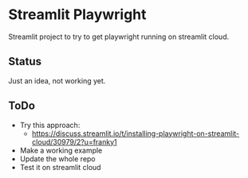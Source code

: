 # Streamlit Playwright

Streamlit project to try to get playwright running on streamlit cloud.

## Status

Just an idea, not working yet.

## ToDo

- Try this approach:
  - <https://discuss.streamlit.io/t/installing-playwright-on-streamlit-cloud/30979/2?u=franky1>
- Make a working example
- Update the whole repo
- Test it on streamlit cloud
